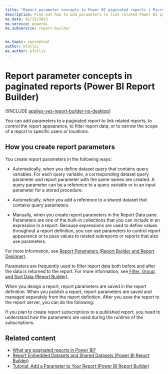 ```yaml
---
title: "Report parameter concepts in Power BI paginated reports | Microsoft Docs"
description: Find out how to add parameters to link related Power BI paginated reports, to control a report appearance, to filter report data, or to narrow the scope in Power BI Report Builder. 
ms.date: 01/25/2023
ms.service: powerbi
ms.subservice: report-builder


ms.topic: conceptual
author: kfollis
ms.author: kfollis
---
```

# Report parameter concepts in paginated reports (Power BI Report Builder)

[!INCLUDE [applies-yes-report-builder-no-desktop](../../includes/applies-yes-report-builder-no-desktop.md)]

  You can add parameters to a paginated report to link related reports, to control the report appearance, to filter report data, or to narrow the scope of a report to specific users or locations.
  
## How you create report parameters
  
You create report parameters in the following ways:  
  
-   Automatically, when you define dataset query that contains query variables. For each query variable, a corresponding dataset query parameter and report parameter with the same names are created. A query parameter can be a reference to a query variable or to an input parameter for a stored procedure.  
  
-   Automatically, when you add a reference to a shared dataset that contains query parameters.  
  
-   Manually, when you create report parameters in the Report Data pane. Parameters are one of the built-in collections that you can include in an expression in a report. Because expressions are used to define values throughout a report definition, you can use parameters to control report appearance or to pass values to related subreports or reports that also use parameters.  
  
 For more information, see [Report Parameters &#40;Report Builder and Report Designer&#41;](report-builder-parameters.md).  
  
 Parameters are frequently used to filter report data both before and after the data is returned to the report. For more information, see [Filter, Group, and Sort Data &#40;Report Builder)](../report-design/filter-group-sort-data-report-builder.md).  
  
 When you design a report, report parameters are saved in the report definition. When you publish a report, report parameters are saved and managed separately from the report definition. After you save the report to the report server, you can do the following:  

 If you plan to create report subscriptions to a published report, you need to understand how the parameters are used during the runtime of the subscriptions. 
  
## Related content

- [What are paginated reports in Power BI?](../paginated-reports-report-builder-power-bi.md)
- [Report Embedded Datasets and Shared Datasets &#40;Power BI Report Builder&#41;](../paginated-reports-quickstart-aw.md)
- [Tutorial: Add a Parameter to Your Report &#40;Power BI Report Builder&#41;](/sql/reporting-services/tutorial-add-a-parameter-to-your-report-report-builder)  
  
  
